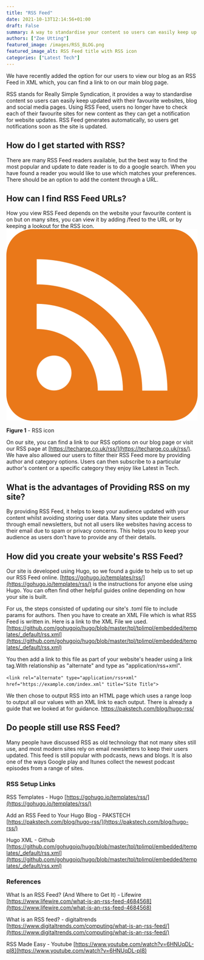 ```yaml
---
title: "RSS Feed"
date: 2021-10-13T12:14:56+01:00
draft: False
summary: A way to standardise your content so users can easily keep up with your latest post updates without storing user emails.
authors: ["Zoe Utting"]
featured_image: /images/RSS_BLOG.png
featured_image_alt: RSS Feed title with RSS icon
categories: ["Latest Tech"]
---
```

We have recently added the option for our users to view our blog as an RSS Feed in XML which, you can find a link to on our main blog page.

RSS stands for Really Simple Syndication, it provides a way to standardise content so users can easily keep updated with their favourite websites, blog and social media pages. Using RSS Feed, users no longer have to check each of their favourite sites for new content as they can get a notification for website updates. RSS Feed generates automatically, so users get notifications soon as the site is updated. 

## How do I get started with RSS?
There are many RSS Feed readers available, but the best way to find the most popular and update to date reader is to do a google search. When you have found a reader you would like to use which matches your preferences. There should be an option to add the content through a URL.                                                                                                                                                                                                                                                                                                                                                                                                                                                                                                                                                                                                                                                                                                                                                                                                                                                                                                                                                                                                                                                                                                                                                                                                                                                                                                                                                                                                                                                                                                                                                                                                                                                                                                                                                                                                                                                                                                                                                                                                                                                                                                                                                                                                                                                                                                                                                                                                                                                                                                                                                                                                                                                                                                                                                                                                                                                                               

## How can I find RSS Feed URLs?
How you view RSS Feed depends on the website your favourite content is on but on many sites, you can view it by adding /feed to the URL or by keeping a lookout for the RSS icon.
![RSS Icon for Blog](/images/rss.png "rss icon")

**Figure 1** - RSS icon

On our site, you can find a link to our RSS options on our blog page or visit our RSS page at [https://techarge.co.uk/rss/](https://techarge.co.uk/rss/). We have also allowed our users to filter their RSS Feed more by providing author and category options. Users can then subscribe to a particular author's content or a specific category they enjoy like Latest in Tech.

## What is the advantages of Providing RSS on my site?
By providing RSS Feed, it helps to keep your audience updated with your content whilst avoiding storing user data. Many sites update their users through email newsletters, but not all users like websites having access to their email due to spam or privacy concerns. This helps you to keep your audience as users don't have to provide any of their details.

## How did you create your website's RSS Feed?
Our site is developed using Hugo, so we found a guide to help us to set up our RSS Feed online. [https://gohugo.io/templates/rss/](https://gohugo.io/templates/rss/) is the instructions for anyone else using Hugo. You can often find other helpful guides online depending on how your site is built. 

For us, the steps consisted of updating our site's .toml file to include params for authors. Then you have to create an XML File which is what RSS Feed is written in. Here is a link to the XML File we used. 
[https://github.com/gohugoio/hugo/blob/master/tpl/tplimpl/embedded/templates/_default/rss.xml](https://github.com/gohugoio/hugo/blob/master/tpl/tplimpl/embedded/templates/_default/rss.xml)

You then add a link to this file as part of your website's header using a link tag.With relationship as "alternate" and type as "application/rss+xml".

```<link rel="alternate" type="application/rss+xml" href="https://example.com/index.xml" title="Site Title">```

We then chose to output RSS into an HTML page which uses a range loop to output all our values with an XML link to each output. There is already a guide that we looked at for guidance. https://pakstech.com/blog/hugo-rss/

## Do people still use RSS Feed?
Many people have discussed RSS as old technology that not many sites still use, and most modern sites rely on email newsletters to keep their users updated. This feed is still popular with podcasts, news and blogs. It is also one of the ways Google play and Itunes collect the newest podcast episodes from a range of sites.


### RSS Setup Links
RSS Templates - Hugo [https://gohugo.io/templates/rss/](https://gohugo.io/templates/rss/)

Add an RSS Feed to Your Hugo Blog - PAKSTECH [https://pakstech.com/blog/hugo-rss/](https://pakstech.com/blog/hugo-rss/)

Hugo XML - Github [https://github.com/gohugoio/hugo/blob/master/tpl/tplimpl/embedded/templates/_default/rss.xml](https://github.com/gohugoio/hugo/blob/master/tpl/tplimpl/embedded/templates/_default/rss.xml)


### References
What Is an RSS Feed? (And Where to Get It) - Lifewire [https://www.lifewire.com/what-is-an-rss-feed-4684568](https://www.lifewire.com/what-is-an-rss-feed-4684568)

What is an RSS feed? - digitaltrends [https://www.digitaltrends.com/computing/what-is-an-rss-feed/](https://www.digitaltrends.com/computing/what-is-an-rss-feed/)

RSS Made Easy - Youtube [https://www.youtube.com/watch?v=6HNUqDL-pI8](https://www.youtube.com/watch?v=6HNUqDL-pI8)





